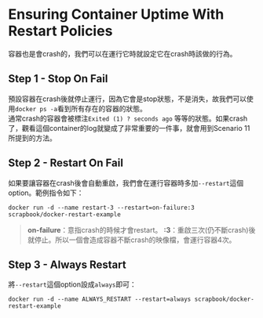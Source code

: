 
# Ensuring Container Uptime With Restart Policies

容器也是會crash的，我們可以在運行它時就設定它在crash時該做的行為。

## Step 1 - Stop On Fail
預設容器在crash後就停止運行，因為它會是stop狀態，不是消失，故我們可以使用`docker ps -a`看到所有存在的容器的狀態。  
通常crash的容器會被標注`Exited (1) ? seconds ago` 等等的狀態。如果crash了，觀看這個container的log就變成了非常重要的一件事，就會用到Scenario 11所提到的方法。

## Step 2 - Restart On Fail
如果要讓容器在crash後會自動重啟，我們會在運行容器時多加`--restart`這個option。範例指令如下：
```
docker run -d --name restart-3 --restart=on-failure:3 scrapbook/docker-restart-example
```
> **on-failure**：意指crash的時候才會restart。
> **:3**：重啟三次(仍不斷crash)後就停止。所以一個會造成容器不斷crash的映像檔，會運行容器4次。

## Step 3 - Always Restart
將`--restart`這個option設成`always`即可：
```
docker run -d --name ALWAYS_RESTART --restart=always scrapbook/docker-restart-example
```